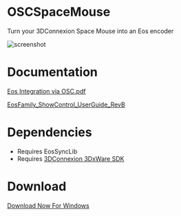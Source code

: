 # OSCSpaceMouse
Turn your 3DConnexion Space Mouse into an Eos encoder

![screenshot](https://raw.githubusercontent.com/ElectronicTheatreControlsLabs/Downloads/master/Images/OSCSpaceMouse_Screenshot.png)


# Documentation

[Eos Integration via OSC.pdf](https://github.com/ElectronicTheatreControlsLabs/EosSyncLib/raw/master/Eos%20Integration%20via%20OSC.pdf)

[EosFamily_ShowControl_UserGuide_RevB](http://www.etcconnect.com/WorkArea/DownloadAsset.aspx?id=10737461372)


# Dependencies

- Requires EosSyncLib
- Requires [3DConnexion 3DxWare SDK](http://www.3dconnexion.com/service/software-developer/licence-agreement/sdk-download.html)


# Download

[Download Now For Windows](https://github.com/ElectronicTheatreControlsLabs/OSCSpaceMouse/releases/)
